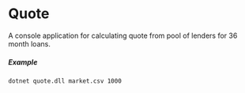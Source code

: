 # Quote
A console application for calculating quote from pool of lenders for 36 month loans.

##### Example
`dotnet quote.dll market.csv 1000`
